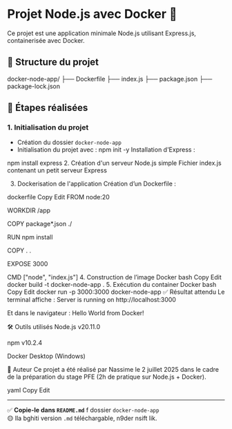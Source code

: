 # Projet Node.js avec Docker 🐳

Ce projet est une application minimale Node.js utilisant Express.js, containerisée avec Docker.

## 📁 Structure du projet

docker-node-app/
├── Dockerfile
├── index.js
├── package.json
├── package-lock.json

## 🚀 Étapes réalisées

### 1. Initialisation du projet

- Création du dossier `docker-node-app`
- Initialisation du projet avec :
  npm init -y
Installation d'Express :

npm install express
2. Création d'un serveur Node.js simple
Fichier index.js contenant un petit serveur Express 

3. Dockerisation de l'application
Création d’un Dockerfile :

dockerfile
Copy
Edit
FROM node:20

WORKDIR /app

COPY package*.json ./

RUN npm install

COPY . .

EXPOSE 3000

CMD ["node", "index.js"]
4. Construction de l’image Docker
bash
Copy
Edit
docker build -t docker-node-app .
5. Exécution du container Docker
bash
Copy
Edit
docker run -p 3000:3000 docker-node-app
✅ Résultat attendu
Le terminal affiche :
Server is running on http://localhost:3000

Et dans le navigateur :
Hello World from Docker!

🛠️ Outils utilisés
Node.js v20.11.0

npm v10.2.4

Docker Desktop (Windows)

📌 Auteur
Ce projet a été réalisé par Nassime le 2 juillet 2025 dans le cadre de la préparation du stage PFE (2h de pratique sur Node.js + Docker).

yaml
Copy
Edit

---

✅ **Copie-le dans `README.md`** f dossier `docker-node-app`  
🟡 Ila bghiti version `.md` téléchargable, n9der nsift lik.
